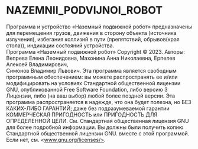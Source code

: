 # NAZEMNII_PODVIJNOI_ROBOT
Программа и устройство «Наземный подвижной робот» предназначены для  перемещения грузов, движения в сторону объекта (источника излучения), избегания коллизий в пути (препятствий, обрывов(края стола)),  индикации состояний устройства.  
Программа «Наземный подвижной робот» Copyright © 2023. 
Авторы: Вепрева Елена Леонидовна, Махонина Анна Николаевна, Ерпелев Алексей Владимирович,  
Симонов Владимир Львович.
   Эта программа является свободным программным обеспечением: 
вы можете распространять ее и/или модифицировать
на условиях Стандартной общественной лицензии GNU, опубликованной
Free Software Foundation, либо версию 3 Лицензии, либо
(на ваш выбор) любой более поздней версии.
   Эта программа распространяется в надежде, что она будет полезна,
но БЕЗ КАКИХ-ЛИБО ГАРАНТИЙ; даже без подразумеваемой гарантии
КОММЕРЧЕСКАЯ ПРИГОДНОСТЬ или ПРИГОДНОСТЬ ДЛЯ ОПРЕДЕЛЕННОЙ ЦЕЛИ. См.
Стандартная общественная лицензия GNU для более подробной информации.
   Вы должны были получить копию Стандартной общественной лицензии GNU.
вместе с этой программой. Если нет, см. <www.gnu.org/licenses/>.
